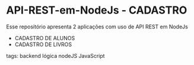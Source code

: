 # API-REST-em-NodeJs - CADASTRO

Esse repositório apresenta 2 aplicações com uso de API REST em NodeJs

- CADASTRO DE ALUNOS
- CADASTRO DE LIVROS

tags: backend lógica nodeJS JavaScript
